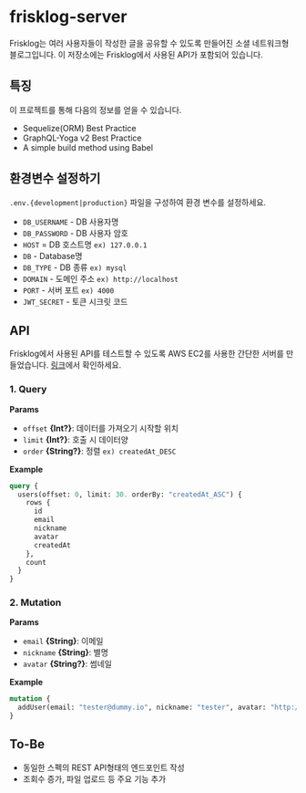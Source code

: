 # frisklog-server

Frisklog는 여러 사용자들이 작성한 글을 공유할 수 있도록 만들어진 소셜 네트워크형 블로그입니다. 이 저장소에는 Frisklog에서 사용된 API가 포함되어 있습니다.


## 특징

이 프로젝트를 통해 다음의 정보를 얻을 수 있습니다.
* Sequelize(ORM) Best Practice
* GraphQL-Yoga v2 Best Practice
* A simple build method using Babel


## 환경변수 설정하기

`.env.{development|production}` 파일을 구성하여 환경 변수를 설정하세요. 
* `DB_USERNAME` - DB 사용자명
* `DB_PASSWORD` - DB 사용자 암호
* `HOST` = DB 호스트명 `ex) 127.0.0.1`
* `DB` - Database명
* `DB_TYPE` - DB 종류 `ex) mysql`
* `DOMAIN` - 도메인 주소 `ex) http://localhost`
* `PORT` - 서버 포트 `ex) 4000`
* `JWT_SECRET` - 토큰 시크릿 코드


## API

Frisklog에서 사용된 API를 테스트할 수 있도록 AWS EC2를 사용한 간단한 서버를 만들었습니다. <a href="http://3.34.179.56:4000/graphql" target="_blank">링크</a>에서 확인하세요.


### 1. Query

**Params**

* `offset` **{Int?}**: 데이터를 가져오기 시작할 위치
* `limit` **{Int?}**: 호출 시 데이터양
* `order` **{String?}**: 정렬 `ex) createdAt_DESC`

**Example**

```graphql
query {
  users(offset: 0, limit: 30. orderBy: "createdAt_ASC") {
    rows {
      id
      email
      nickname
      avatar
      createdAt
    },
    count
  }
}
```

### 2. Mutation

**Params**

* `email` **{String}**: 이메일
* `nickname` **{String}**: 별명
* `avatar` **{String?}**: 썸네일

**Example**

```graphql
mutation {
  addUser(email: "tester@dummy.io", nickname: "tester", avatar: "http://testingdomain.com/dummy.png")
}
```


## To-Be

* 동일한 스펙의 REST API형태의 엔드포인트 작성
* 조회수 증가, 파일 업로드 등 주요 기능 추가
